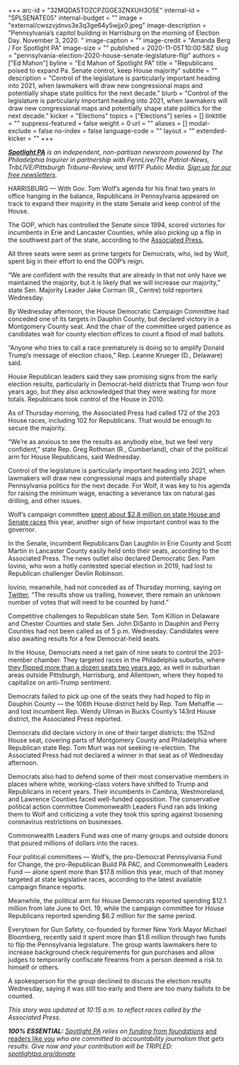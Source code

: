 +++
arc-id = "32MQDA5TOZCPZGGE3ZNXUH3O5E"
internal-id = "SPLSENATE05"
internal-budget = ""
image = "external/cwszvjdnvs3e3q3ge64y5wjjx0.jpeg"
image-description = "Pennsylvania’s capitol building in Harrisburg on the morning of Election Day. November 3, 2020. "
image-caption = ""
image-credit = "Amanda Berg / For Spotlight PA"
image-size = ""
published = 2020-11-05T10:00:58Z
slug = "pennsylvania-election-2020-house-senate-legislature-flip"
authors = ["Ed Mahon"]
byline = "Ed Mahon of Spotlight PA"
title = "Republicans poised to expand Pa. Senate control, keep House majority"
subtitle = ""
description = "Control of the legislature is particularly important heading into 2021, when lawmakers will draw new congressional maps and potentially shape state politics for the next decade."
blurb = "Control of the legislature is particularly important heading into 2021, when lawmakers will draw new congressional maps and potentially shape state politics for the next decade."
kicker = "Elections"
topics = ["Elections"]
series = []
linktitle = ""
suppress-featured = false
weight = 0
url = ""
aliases = []
modal-exclude = false
no-index = false
language-code = ""
layout = ""
extended-kicker = ""
+++

<a href="https://www.spotlightpa.org/"><i><b>Spotlight PA</b></i></a><i> is an independent, non-partisan newsroom powered by The Philadelphia Inquirer in partnership with PennLive/The Patriot-News, TribLIVE/Pittsburgh Tribune-Review, and WITF Public Media. </i><a href="https://www.spotlightpa.org/newsletters"><i>Sign up for our free newsletters</i></a><i>.</i>

HARRISBURG — With Gov. Tom Wolf’s agenda for his final two years in office hanging in the balance, Republicans in Pennsylvania appeared on track to expand their majority in the state Senate and keep control of the House.

The GOP, which has controlled the Senate since 1994, scored victories for incumbents in Erie and Lancaster Counties, while also picking up a flip in the southwest part of the state, according to the <a href="https://elections.ap.org/whyy/results/2020-11-03/state/PA" target=_blank>Associated Press.</a>

All three seats were seen as prime targets for Democrats, who, led by Wolf, spent big in their effort to end the GOP’s reign.

“We are confident with the results that are already in that not only have we maintained the majority, but it is likely that we will increase our majority,” state Sen. Majority Leader Jake Corman (R., Centre) told reporters Wednesday.

By Wednesday afternoon, the House Democratic Campaign Committee had conceded one of its targets in Dauphin County, but declared victory in a Montgomery County seat. And the chair of the committee urged patience as candidates wait for county election offices to count a flood of mail ballots.

“Anyone who tries to call a race prematurely is doing so to amplify Donald Trump’s message of election chaos,” Rep. Leanne Krueger (D., Delaware) said.

<script src="https://www.spotlightpa.org/embed.js" async></script><div data-spl-embed-version="1" data-spl-src="https://www.spotlightpa.org/embeds/newsletter/"></div>

House Republican leaders said they saw promising signs from the early election results, particularly in Democrat-held districts that Trump won four years ago, but they also acknowledged that they were waiting for more totals. Republicans took control of the House in 2010.

As of Thursday morning, the Associated Press had called 172 of the 203 House races, including 102 for Republicans. That would be enough to secure the majority. 

“We’re as anxious to see the results as anybody else, but we feel very confident,” state Rep. Greg Rothman (R., Cumberland), chair of the political arm for House Republicans, said Wednesday.

Control of the legislature is particularly important heading into 2021, when lawmakers will draw new congressional maps and potentially shape Pennsylvania politics for the next decade. For Wolf, it was key to his agenda for raising the minimum wage, enacting a severance tax on natural gas drilling, and other issues.

Wolf’s campaign committee <a href="https://www.spotlightpa.org/news/2020/10/pa-election-campaign-finance-house-senate-tom-wolf/" target=_blank>spent about $2.8 million on state House and Senate races</a> this year, another sign of how important control was to the governor.

In the Senate, incumbent Republicans Dan Laughlin in Erie County and Scott Martin in Lancaster County easily held onto their seats, according to the Associated Press. The news outlet also declared Democratic Sen. Pam Iovino, who won a hotly contested special election in 2019, had lost to Republican challenger Devlin Robinson.

Iovino, meanwhile, had not conceded as of Thursday morning, saying on <a href="https://twitter.com/pamforpa/status/1324338135480832002" target=_blank>Twitter</a>, “The results show us trailing, however, there remain an unknown number of votes that will need to be counted by hand.”

Competitive challenges to Republican state Sen. Tom Killion in Delaware and Chester Counties and state Sen. John DiSanto in Dauphin and Perry Counties had not been called as of 5 p.m. Wednesday. Candidates were also awaiting results for a few Democrat-held seats.

In the House, Democrats need a net gain of nine seats to control the 203-member chamber. They targeted races in the Philadelphia suburbs, where<a href="https://www.inquirer.com/philly/news/politics/elections/pa-legislature-democrats-philly-suburbs-clergy-abuse-trump-20181108.html"> they flipped more than a dozen seats two years ago</a>, as well in suburban areas outside Pittsburgh, Harrisburg, and Allentown, where they hoped to capitalize on anti-Trump sentiment.

Democrats failed to pick up one of the seats they had hoped to flip in Dauphin County — the 106th House district held by Rep. Tom Mehaffie — and lost incumbent Rep. Wendy Ullman in Bucks County’s 143rd House district, the Associated Press reported.

<script src="https://www.spotlightpa.org/embed.js" async></script><div data-spl-embed-version="1" data-spl-src="https://www.spotlightpa.org/embeds/donate/?teaser_text=Spotlight%20PA%20provides%20essential%2C%20public-service%20journalism%20about%20Pennsylvania%20thank%20to%20readers%20like%20you.%20For%20a%20limited%20time%2C%20become%20a%20member%20and%20your%20contribution%20will%20be%20TRIPLED.&cta_text=YES%2C%20TRIPLE%20MY%20GIFT&eyebrow_text=BECOME%20A%20MEMBER"></div>

Democrats did declare victory in one of their target districts: the 152nd House seat, covering parts of Montgomery County and Philadelphia where Republican state Rep. Tom Murt was not seeking re-election. The Associated Press had not declared a winner in that seat as of Wednesday afternoon.

Democrats also had to defend some of their most conservative members in places where white, working-class voters have shifted to Trump and Republicans in recent years. Their incumbents in Cambria, Westmoreland, and Lawrence Counties faced well-funded opposition. The conservative political action committee Commonwealth Leaders Fund ran ads linking them to Wolf and criticizing a vote they took this spring against loosening coronavirus restrictions on businesses.

Commonwealth Leaders Fund was one of many groups and outside donors that poured millions of dollars into the races.

Four political committees — Wolf’s, the pro-Democrat Pennsylvania Fund for Change, the pro-Republican Build PA PAC, and Commonwealth Leaders Fund — alone spent more than $17.8 million this year, much of that money targeted at state legislative races, according to the latest available campaign finance reports.

Meanwhile, the political arm for House Democrats reported spending $12.1 million from late June to Oct. 19, while the campaign committee for House Republicans reported spending $6.2 million for the same period.

Everytown for Gun Safety, co-founded by former New York Mayor Michael Bloomberg, recently said it spent more than $1.6 million through two funds to flip the Pennsylvania legislature. The group wants lawmakers here to increase background check requirements for gun purchases and allow judges to temporarily confiscate firearms from a person deemed a risk to himself or others.

A spokesperson for the group declined to discuss the election results Wednesday, saying it was still too early and there are too many ballots to be counted.

<i>This story was updated at 10:15 a.m. to reflect races called by the Associated Press. </i>

<i><b>100% ESSENTIAL:</b></i><i> </i><a href="https://www.spotlightpa.org/"><i>Spotlight PA</i></a><i> relies on</i><a href="https://www.spotlightpa.org/support"><i> funding from foundations</i></a><i> </i><a href="https://www.spotlightpa.org/support">and readers like you</a><i> who are committed to accountability journalism that gets results. Give now and your contribution will be TRIPLED: </i><a href="https://www.spotlightpa.org/donate"><i>spotlightpa.org/donate</i></a>
